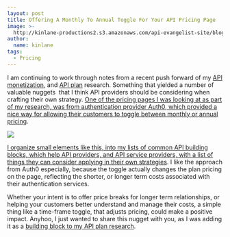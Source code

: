 ```yaml
---
layout: post
title: Offering A Monthly To Annual Toggle For Your API Pricing Page
image: >-
  http://kinlane-productions2.s3.amazonaws.com/api-evangelist-site/blog/auth0-pricing-switch.png
author:
  name: kinlane
tags:
  - Pricing
---
```

I am continuing to work through notes from a recent push forward of my [API monetization](http://monetization.apievangelist.com/), and [API plan](http://plans.apievangelist.com/) research. Something that yielded a number of valuable nuggets  that I think API providers should be considering when crafting their own strategy. [One of the pricing pages I was looking at as part of my research, was from authentication provider Auth0, which provided a nice way for allowing their customers to toggle between monthly or annual pricing](https://auth0.com/pricing).

[![](http://kinlane-productions2.s3.amazonaws.com/api-evangelist-site/blog/auth0-pricing-switch.png)](https://auth0.com/pricing)

[I organize small elements like this, into my lists of common API building blocks, which help API providers, and API service providers, with a list of things they can consider applying in their own strategies](http://plans.apievangelist.com/building-blocks.html). I like the approach from Auth0 especially, because the toggle actually changes the plan pricing on the page, reflecting the shorter, or longer term costs associated with their authentication services.

Whether your intent is to offer price breaks for longer term relationships, or helping your customers better understand and manage their costs, a simple thing like a time-frame toggle, that adjusts pricing, could make a positive impact. Anyhoo, I just wanted to share this nugget with you, as I was adding it as a [building block to my API plan research](http://plans.apievangelist.com/building-blocks.html).